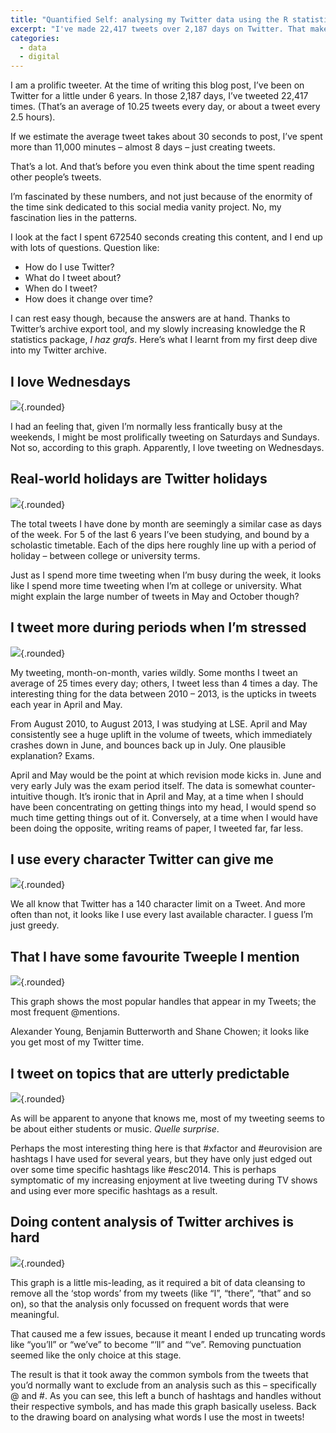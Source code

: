 ```yaml
---
title: "Quantified Self: analysing my Twitter data using the R statistical package"
excerpt: "I've made 22,417 tweets over 2,187 days on Twitter. That makes for a lot of data to explore my quantified self."
categories:
  - data
  - digital
---
```

I am a prolific tweeter. At the time of writing this blog post, I’ve been on Twitter for a little under 6 years. In those 2,187 days, I’ve tweeted 22,417 times. (That’s an average of 10.25 tweets every day, or about a tweet every 2.5 hours).

If we estimate the average tweet takes about 30 seconds to post, I’ve spent more than 11,000 minutes &#8211; almost 8 days &#8211; just creating tweets.

That’s a lot. And that’s before you even think about the time spent reading other people’s tweets.

I’m fascinated by these numbers, and not just because of the enormity of the time sink dedicated to this social media vanity project. No, my fascination lies in the patterns.

I look at the fact I spent 672540 seconds creating this content, and I end up with lots of questions. Question like:

- How do I use Twitter?
- What do I tweet about?
- When do I tweet?
- How does it change over time?

I can rest easy though, because the answers are at hand. Thanks to Twitter’s archive export tool, and my slowly increasing knowledge the R statistics package, *I haz grafs*. Here’s what I learnt from my first deep dive into my Twitter archive.

## I love Wednesdays

![](/images/posts/2015-02-07-QuantSelf-Days.png){.rounded}

I had an feeling that, given I’m normally less frantically busy at the weekends, I might be most prolifically tweeting on Saturdays and Sundays. Not so, according to this graph. Apparently, I love tweeting on Wednesdays.

## Real-world holidays are Twitter holidays

![](/images/posts/2015-02-07-QuantSelf-Months.png){.rounded}

The total tweets I have done by month are seemingly a similar case as days of the week. For 5 of the last 6 years I’ve been studying, and bound by a scholastic timetable. Each of the dips here roughly line up with a period of holiday &#8211; between college or university terms.

Just as I spend more time tweeting when I’m busy during the week, it looks like I spend more time tweeting when I’m at college or university. What might explain the large number of tweets in May and October though?

## I tweet more during periods when I’m stressed

![](/images/posts/2015-02-07-QuantSelf-Years.png){.rounded}

My tweeting, month-on-month, varies wildly. Some months I tweet an average of 25 times every day; others, I tweet less than 4 times a day. The interesting thing for the data between 2010 &#8211; 2013, is the upticks in tweets each year in April and May.

From August 2010, to August 2013, I was studying at LSE. April and May consistently see a huge uplift in the volume of tweets, which immediately crashes down in June, and bounces back up in July. One plausible explanation? Exams.

April and May would be the point at which revision mode kicks in. June and very early July was the exam period itself. The data is somewhat counter-intuitive though. It’s ironic that in April and May, at a time when I should have been concentrating on getting things into my head, I would spend so much time getting things out of it. Conversely, at a time when I would have been doing the opposite, writing reams of paper, I tweeted far, far less.

## I use every character Twitter can give me

![](/images/posts/2015-02-07-QuantSelf-Length.png){.rounded}

We all know that Twitter has a 140 character limit on a Tweet. And more often than not, it looks like I use every last available character. I guess I’m just greedy.

## That I have some favourite Tweeple I mention

![](/images/posts/2015-02-07-QuantSelf-Handles.png){.rounded}

This graph shows the most popular handles that appear in my Tweets; the most frequent @mentions.

Alexander Young, Benjamin Butterworth and Shane Chowen; it looks like you get most of my Twitter time.

## I tweet on topics that are utterly predictable

![](/images/posts/2015-02-07-QuantSelf-Hashtags.png){.rounded}

As will be apparent to anyone that knows me, most of my tweeting seems to be about either students or music. *Quelle surprise*.

Perhaps the most interesting thing here is that #xfactor and #eurovision are hashtags I have used for several years, but they have only just edged out over some time specific hashtags like #esc2014. This is perhaps symptomatic of my increasing enjoyment at live tweeting during TV shows and using ever more specific hashtags as a result.

## Doing content analysis of Twitter archives is hard

![](/images/posts/2015-02-07-QuantSelf-Terms.png){.rounded}

This graph is a little mis-leading, as it required a bit of data cleansing to remove all the ‘stop words’ from my tweets (like &#8220;I&#8221;, &#8220;there&#8221;, &#8220;that&#8221; and so on), so that the analysis only focussed on frequent words that were meaningful.

That caused me a few issues, because it meant I ended up truncating words like &#8220;you’ll&#8221; or &#8220;we’ve&#8221; to become &#8220;‘ll&#8221; and &#8220;‘ve&#8221;. Removing punctuation seemed like the only choice at this stage.

The result is that it took away the common symbols from the tweets that you’d normally want to exclude from an analysis such as this &#8211; specifically @ and #. As you can see, this left a bunch of hashtags and handles without their respective symbols, and has made this graph basically useless. Back to the drawing board on analysing what words I use the most in tweets!